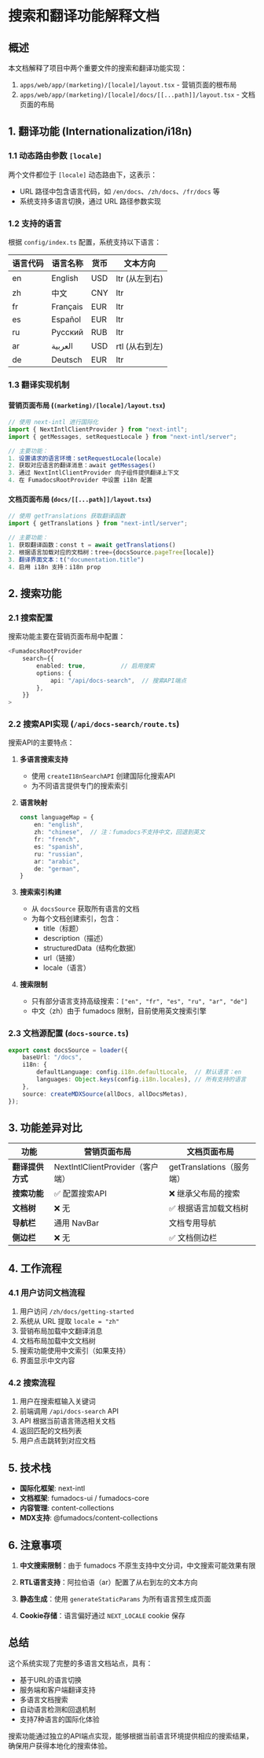 # 搜索和翻译功能解释文档

## 概述

本文档解释了项目中两个重要文件的搜索和翻译功能实现：

1. `apps/web/app/(marketing)/[locale]/layout.tsx` - 营销页面的根布局
2. `apps/web/app/(marketing)/[locale]/docs/[[...path]]/layout.tsx` - 文档页面的布局

## 1. 翻译功能 (Internationalization/i18n)

### 1.1 动态路由参数 `[locale]`

两个文件都位于 `[locale]` 动态路由下，这表示：
- URL 路径中包含语言代码，如 `/en/docs`、`/zh/docs`、`/fr/docs` 等
- 系统支持多语言切换，通过 URL 路径参数实现

### 1.2 支持的语言

根据 `config/index.ts` 配置，系统支持以下语言：

| 语言代码 | 语言名称 | 货币 | 文本方向 |
|---------|---------|------|---------|
| en | English | USD | ltr (从左到右) |
| zh | 中文 | CNY | ltr |
| fr | Français | EUR | ltr |
| es | Español | EUR | ltr |
| ru | Русский | RUB | ltr |
| ar | العربية | USD | rtl (从右到左) |
| de | Deutsch | EUR | ltr |

### 1.3 翻译实现机制

#### 营销页面布局 (`(marketing)/[locale]/layout.tsx`)

```typescript
// 使用 next-intl 进行国际化
import { NextIntlClientProvider } from "next-intl";
import { getMessages, setRequestLocale } from "next-intl/server";

// 主要功能：
1. 设置请求的语言环境：setRequestLocale(locale)
2. 获取对应语言的翻译消息：await getMessages()
3. 通过 NextIntlClientProvider 向子组件提供翻译上下文
4. 在 FumadocsRootProvider 中设置 i18n 配置
```

#### 文档页面布局 (`docs/[[...path]]/layout.tsx`)

```typescript
// 使用 getTranslations 获取翻译函数
import { getTranslations } from "next-intl/server";

// 主要功能：
1. 获取翻译函数：const t = await getTranslations()
2. 根据语言加载对应的文档树：tree={docsSource.pageTree[locale]}
3. 翻译界面文本：t("documentation.title")
4. 启用 i18n 支持：i18n prop
```

## 2. 搜索功能

### 2.1 搜索配置

搜索功能主要在营销页面布局中配置：

```typescript
<FumadocsRootProvider
    search={{
        enabled: true,          // 启用搜索
        options: {
            api: "/api/docs-search",  // 搜索API端点
        },
    }}
>
```

### 2.2 搜索API实现 (`/api/docs-search/route.ts`)

搜索API的主要特点：

1. **多语言搜索支持**
   - 使用 `createI18nSearchAPI` 创建国际化搜索API
   - 为不同语言提供专门的搜索索引

2. **语言映射**
   ```typescript
   const languageMap = {
       en: "english",
       zh: "chinese",  // 注：fumadocs不支持中文，回退到英文
       fr: "french",
       es: "spanish",
       ru: "russian",
       ar: "arabic",
       de: "german",
   }
   ```

3. **搜索索引构建**
   - 从 `docsSource` 获取所有语言的文档
   - 为每个文档创建索引，包含：
     - title（标题）
     - description（描述）
     - structuredData（结构化数据）
     - url（链接）
     - locale（语言）

4. **搜索限制**
   - 只有部分语言支持高级搜索：`["en", "fr", "es", "ru", "ar", "de"]`
   - 中文（zh）由于 fumadocs 限制，目前使用英文搜索引擎

### 2.3 文档源配置 (`docs-source.ts`)

```typescript
export const docsSource = loader({
    baseUrl: "/docs",
    i18n: {
        defaultLanguage: config.i18n.defaultLocale,  // 默认语言：en
        languages: Object.keys(config.i18n.locales), // 所有支持的语言
    },
    source: createMDXSource(allDocs, allDocsMetas),
});
```

## 3. 功能差异对比

| 功能 | 营销页面布局 | 文档页面布局 |
|-----|------------|------------|
| **翻译提供方式** | NextIntlClientProvider（客户端） | getTranslations（服务端） |
| **搜索功能** | ✅ 配置搜索API | ❌ 继承父布局的搜索 |
| **文档树** | ❌ 无 | ✅ 根据语言加载文档树 |
| **导航栏** | 通用 NavBar | 文档专用导航 |
| **侧边栏** | ❌ 无 | ✅ 文档侧边栏 |

## 4. 工作流程

### 4.1 用户访问文档流程

1. 用户访问 `/zh/docs/getting-started`
2. 系统从 URL 提取 `locale = "zh"`
3. 营销布局加载中文翻译消息
4. 文档布局加载中文文档树
5. 搜索功能使用中文索引（如果支持）
6. 界面显示中文内容

### 4.2 搜索流程

1. 用户在搜索框输入关键词
2. 前端调用 `/api/docs-search` API
3. API 根据当前语言筛选相关文档
4. 返回匹配的文档列表
5. 用户点击跳转到对应文档

## 5. 技术栈

- **国际化框架**: next-intl
- **文档框架**: fumadocs-ui / fumadocs-core
- **内容管理**: content-collections
- **MDX支持**: @fumadocs/content-collections

## 6. 注意事项

1. **中文搜索限制**：由于 fumadocs 不原生支持中文分词，中文搜索可能效果有限

2. **RTL语言支持**：阿拉伯语（ar）配置了从右到左的文本方向

3. **静态生成**：使用 `generateStaticParams` 为所有语言预生成页面

4. **Cookie存储**：语言偏好通过 `NEXT_LOCALE` cookie 保存

## 总结

这个系统实现了完整的多语言文档站点，具有：
- 基于URL的语言切换
- 服务端和客户端翻译支持
- 多语言文档搜索
- 自动语言检测和回退机制
- 支持7种语言的国际化体验

搜索功能通过独立的API端点实现，能够根据当前语言环境提供相应的搜索结果，确保用户获得本地化的搜索体验。